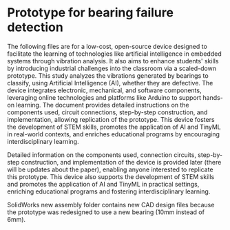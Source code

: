 # Prototype for bearing failure detection

The following files are for a low-cost, open-source device designed to facilitate the learning of technologies like artificial intelligence in embedded systems through vibration analysis. It also aims to enhance students' skills by introducing industrial challenges into the classroom via a scaled-down prototype. This study analyzes the vibrations generated by bearings to classify, using Artificial Intelligence (AI), whether they are defective. The device integrates electronic, mechanical, and software components, leveraging online technologies and platforms like Arduino to support hands-on learning. The document provides detailed instructions on the components used, circuit connections, step-by-step construction, and implementation, allowing replication of the prototype. This device fosters the development of STEM skills, promotes the application of AI and TinyML in real-world contexts, and enriches educational programs by encouraging interdisciplinary learning.

Detailed information on the components used, connection circuits, step-by-step construction, and implementation of the device is provided later (there will be updates about the paper), enabling anyone interested to replicate this prototype. This device also supports the development of STEM skills and promotes the application of AI and TinyML in practical settings, enriching educational programs and fostering interdisciplinary learning.

SolidWorks new assembly folder contains new CAD design files because the prototype was redesigned to use a new bearing (10mm instead of 6mm).
